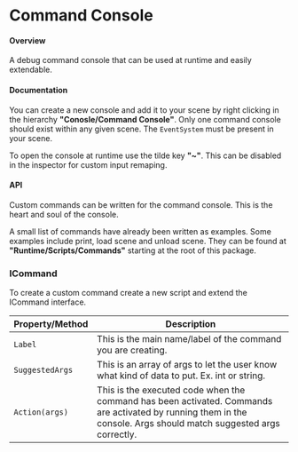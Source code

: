 # **Command Console**

#### **Overview**
A debug command console that can be used at runtime and easily extendable.

#### **Documentation**
You can create a new console and add it to your scene by right clicking in the hierarchy **"Conosle/Command Console"**. 
Only one command console should exist within any given scene. 
The ```EventSystem``` must be present in your scene.

To open the console at runtime use the tilde key **"~"**. This can be disabled in the inspector for custom input remaping.

#### **API**
Custom commands can be written for the command console. This is the heart and soul of the console.

A small list of commands have already been written as examples. Some examples include print, load scene and unload scene. They can be found at **"Runtime/Scripts/Commands"** starting at the root of this package.

 ### **ICommand**
 To create a custom command create a new script and extend the ICommand interface.

|Property/Method|Description|
|---|---|
|`Label`| This is the main name/label of the command you are creating.|
|`SuggestedArgs`| This is an array of args to let the user know what kind of data to put. Ex. int or string.|
|`Action(args)`| This is the executed code when the command has been activated. Commands are activated by running them in the console. Args should match suggested args correctly.|
